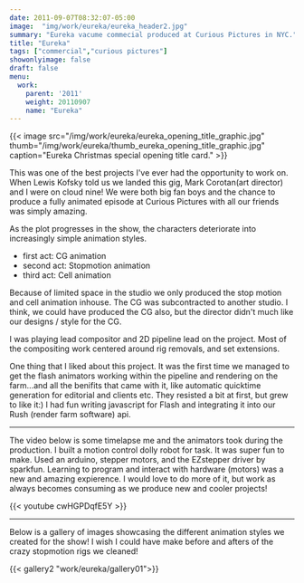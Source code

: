```yaml
---
date: 2011-09-07T08:32:07-05:00
image:  "img/work/eureka/eureka_header2.jpg"
summary: "Eureka vacume commecial produced at Curious Pictures in NYC."
title: "Eureka"
tags: ["commercial","curious pictures"]
showonlyimage: false
draft: false
menu:
  work:
    parent: '2011'
    weight: 20110907
    name: "Eureka"
---
```




{{< image src="/img/work/eureka/eureka_opening_title_graphic.jpg" thumb="/img/work/eureka/thumb_eureka_opening_title_graphic.jpg" caption="Eureka Christmas special opening title card." >}}

This was one of the best projects I've ever had the opportunity to work on. When Lewis Kofsky told us we landed this gig, Mark Corotan(art director) and I were on cloud nine! We were both big fan boys and the chance to produce a fully animated episode at Curious Pictures with all our friends was simply amazing.

As the plot progresses in the show, the characters deteriorate into increasingly simple animation styles.

- first act: CG animation
- second act: Stopmotion animation
- third act:  Cell animation

Because of limited space in the studio we only produced the stop motion and cell animation inhouse. The CG was subcontracted to another studio. I think, we could have produced the CG also, but the director didn't much like our designs / style for the CG.

I was playing lead compositor and 2D pipeline lead on the project. Most of the compositing work centered around rig removals, and set extensions.

One thing that I liked about this project. It was the first time we managed to get the flash animators working within the pipeline and rendering on the farm...and all the benifits that came with it, like automatic quicktime generation for editorial and clients etc. They resisted a bit at first, but grew to like it:) I had fun writing javascript for Flash and integrating it into our Rush (render farm software) api.


---

The video below is some timelapse me and the animators took during the production. I built a motion control dolly robot for task. It was super fun to make. Used an arduino, stepper motors, and the EZstepper driver by sparkfun. Learning to program and interact with hardware (motors) was a new and amazing expierence. I would love to do more of it, but work as always becomes consuming as we produce new and cooler projects!

{{< youtube cwHGPDqfE5Y >}}

---

Below is a gallery of images showcasing the different animation styles we created for the show! I wish I could have make before and afters of the crazy stopmotion rigs we cleaned!


{{< gallery2 "work/eureka/gallery01">}}

